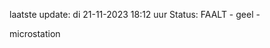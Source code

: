 laatste update: 
di 21-11-2023 18:12   uur 
Status: FAALT - geel - 
<div class="service Y">microstation</div>